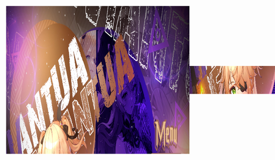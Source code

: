 <div style="display:flex; align-items:center">
  <img src="https://raw.githubusercontent.com/DarsoX/DarsoX/main/assets2/GIT_PAGE_END_01.png" width =77%  height="402" align="middle"/><img src="https://raw.githubusercontent.com/DarsoX/DarsoX/main/assets2/GIT_PAGE_END_02.png" width = 22%  height="402" align="middle"/><img src="https://raw.githubusercontent.com/DarsoX/DarsoX/main/assets2/GIT_PAGE_END_03.png" width = 77%  height="76" align="middle"/><img src="https://raw.githubusercontent.com/DarsoX/DarsoX/main/assets2/GIT_PAGE_END_04.png" width = 22%  height="76" align="middle"/><img src="https://raw.githubusercontent.com/DarsoX/DarsoX/main/assets2/GIT_PAGE_END_05.png" width =77%  height="74" align="middle"/><img src="https://raw.githubusercontent.com/DarsoX/DarsoX/main/assets2/GIT_PAGE_END_06.png" width = 22%  height="74" align="middle"/><img src="https://raw.githubusercontent.com/DarsoX/DarsoX/main/assets2/GIT_PAGE_END_07.png" width = 77%  height="78" align="middle"/><img src="https://raw.githubusercontent.com/DarsoX/DarsoX/main/assets2/GIT_PAGE_END_08.png" width = 22%  height="78" align="middle"/><img src="https://raw.githubusercontent.com/DarsoX/DarsoX/main/assets2/GIT_PAGE_END_09.png" width =77%  height="67" align="middle"/><img src="https://raw.githubusercontent.com/DarsoX/DarsoX/main/assets2/GIT_PAGE_END_10.png" width = 22%  height="67" align="middle"/><img src="https://raw.githubusercontent.com/DarsoX/DarsoX/main/assets2/GIT_PAGE_END_11.png" width = 77%  height="303" align="middle"/><img src="https://raw.githubusercontent.com/DarsoX/DarsoX/main/assets2/GIT_PAGE_END_12.png" width = 22%  height="303" align="middle"/>
</div>
